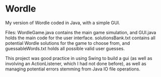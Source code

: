 # Wordle
My version of Wordle coded in Java, with a simple GUI.

Files: WordleGame.java contains the main game simulation, and GUI.java holds the main code for the user interface.
solutionsBank.txt contains all potential Wordle solutions for the game to choose from, and guessableWords.txt holds all possible valid user guesses.

This project was good practice in using Swing to build a gui (as well as involving an ActionListener, which I had not done before), as well as managing potential errors stemming from Java IO file operations.
